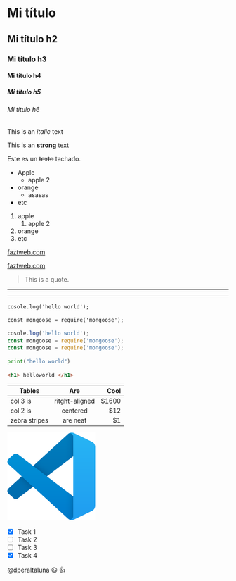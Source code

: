 <!-- HEADINGS -->

# Mi título
## Mi título h2
### Mi título h3
#### Mi título h4
##### Mi título h5
###### Mi título h6

<!-- italic -->
This is an *italic* text

<!-- strong -->
This is an **strong** text

<!-- strikethrough -->
Este es un ~~texto~~ tachado.

<!-- UL -->
* Apple
    * apple 2
* orange
  * asasas 
* etc
<!-- OL -->
1. apple
   1. apple 2
2. orange
3. etc

[faztweb.com](http://www.faztweb.com)


[faztweb.com](http://www.faztweb.com "Custom title")

> This is a quote.

---
___

`cosole.log('hello world');`


```
const mongoose = require('mongoose');
```


```javascript 
cosole.log('hello world');
const mongoose = require('mongoose');
const mongoose = require('mongoose');
```
```python
print("hello world")
```
```html
<h1> helloworld </h1>
```

| Tables        |      Are       |  Cool |
| ------------- | :------------: | ----: |
| col 3 is      | ritght-aligned | $1600 |
| col 2 is      |    centered    |   $12 |
| zebra stripes |    are neat    |    $1 |

<!-- Carga imagen por URL 
![Visual studio code logo](https://upload.wikimedia.org/wikipedia/commons/9/9a/Visual_Studio_Code_1.35_icon.svg)
-->

<!-- Carga imagen localmente-->
![Visual studio code logo](Visual_Studio_Code_1.35_icon.svg "VS Code logo")

<!-- GITHUB MARKDOWN -->
* [x] Task 1
* [ ] Task 2
* [ ] Task 3
* [x] Task 4

@dperaltaluna   :smiley:  :+1: